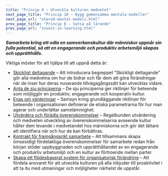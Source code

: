 ```yaml
---
title: "Princip 9 – Utveckla kulturen medvetet"
next_page_title: "Princip 10 – Bygg gemensamma mentala modeller"
next_page_url: "shared-mental-models.html"
prev_page_title: "Princip 8 – Satsa på lärande"
prev_page_url: "invest-in-learning.html"
---
```




**_Samarbeta kring att odla en samverkanskultur där människor uppnår sin fulla potential, så att en engagerande och produktiv arbetsmiljö skapas och upprätthålls._**

Viktiga möster för att hjälpa till att uppnå detta är:

-   [Skickligt deltagande](artful-participation.html) – Att introducera begreppet "Skickligt deltagande" gör alla medvetna om hur de bidrar och får dem att göra förändringar när de inser hur deras nuvarande tillvägagångssätt kan utvecklas vidare.
-   [Anta de sju principerna](adopt-the-seven-principles.html) – De sju principerna ger riktlinjer för beteende som möjliggör en produktiv, engagerande och kooperativ kultur.
-   [Enas om värderingar](agree-on-values.html) – Samsyn kring grundläggande riktlinjer för beteende i organisationen definierar de etiska parametrarna för hur man agerar och underlättar samstämmighet.
-   [Utvärdera och förädla överenskommelser](evaluate-and-evolve-agreements.html) – Regelbunden utvärdering och medveten utveckling av överenskommelserna avseende kultur håller dem levande i medvetandet hos människorna och gör det lättare att identifiera när och hur de kan förbättras.
-   [Kontrakt för framgångsrikt samarbete](contract-for-successful-collaboration.html) – Att tillsammans skapa ömsesidigt fördelaktiga överenskommelser för samarbete redan från början stöder uppbyggnaden och upprätthållandet av en engagerande och produktiv arbetsmiljö och en kultur av förtroende mellan parter.
-   [Skapa ett flödesbaserat system för organisatorisk förändring](create-a-pull-system-for-organizational-change.html) – Att fördela ansvaret för att utveckla kulturen på alla inbjuder till proaktivitet i att ta itu med utmaningar och möjligheter närhelst de uppstår.
